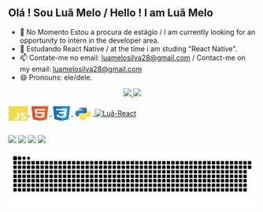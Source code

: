 ## Olá ! Sou Luã Melo / Hello ! I am Luã Melo

- 🔭 No Momento Estou a procura de estágio / I am currently looking for an opportunity to intern in the developer area.
- 🌱 Estudando React Native / at the time i am studing "React Native".
- 📫 Contate-me no email: luamelosilva28@gmail.com / Contact-me on my email: luamelosilva28@gmail.com
- 😄 Pronouns: ele/dele.

<div align="center">
  <a href="https://github.com/luamelosilva">
  <img height="180em" src="https://github-readme-stats.vercel.app/api?username=luamelosilva&show_icons=true&theme=dark&include_all_commits=true&count_private=true"/>
  <img height="180em" src="https://github-readme-stats.vercel.app/api/top-langs/?username=luamelosilva&layout=compact&langs_count=7&theme=dark"/>
</div>

<div style="display: inline_block"><br>
  <img align="center" alt="Luã-Js" height="30" width="40" src="https://raw.githubusercontent.com/devicons/devicon/master/icons/javascript/javascript-plain.svg">
  <img align="center" alt="Luã-HTML" height="30" width="40" src="https://raw.githubusercontent.com/devicons/devicon/master/icons/html5/html5-original.svg">
  <img align="center" alt="Luã-CSS" height="30" width="40" src="https://raw.githubusercontent.com/devicons/devicon/master/icons/css3/css3-original.svg">
  <img align="center" alt="Luã-Python" height="30" width="40" src="https://raw.githubusercontent.com/devicons/devicon/master/icons/python/python-original.svg">
  <img align="center" alt="Luã-React" height="30" width="40" src="https://cdn.jsdelivr.net/gh/devicons/devicon@latest/icons/react/react-original.svg">
</div>

##

<div>
  <a href="https://www.instagram.com/melo.l04/" target="_blank"><img src="https://img.shields.io/badge/-Instagram-%23E4405F?style=for-the-badge&logo=instagram&logoColor=white" target="_blank"></a>
 <a href="https://discordapp.com/users/494531761251024939" target="_blank"><img src="https://img.shields.io/badge/Discord-7289DA?style=for-the-badge&logo=discord&logoColor=white" target="_blank"></a> 
  <a href = "mailto:luamelosilva28@gmail.com"><img src="https://img.shields.io/badge/-Gmail-%23333?style=for-the-badge&logo=gmail&logoColor=white" target="_blank"></a>
  <a href="https://www.linkedin.com/in/luã-melo-636a96231/" target="_blank"><img src="https://img.shields.io/badge/-LinkedIn-%230077B5?style=for-the-badge&logo=linkedin&logoColor=white" target="_blank"></a> 

![Snake animation](https://github.com/luamelosilva/luamelosilva/blob/output/github-contribution-grid-snake.svg)

</div>
